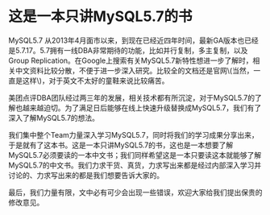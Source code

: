 # 这是一本只讲MySQL5.7的书

 MySQL5.7 从2013年4月面市以来，到现在已经近四年时间，最新GA版本也已经是5.7.17。5.7拥有一线DBA非常期待的功能，比如并行复制，多主复制，以及Group Replication。在Google上搜索有关MySQL5.7新特性想进一步了解时，相关中文资料比较分散，不便于进一步深入研究。比较全的文档还是官网\\(当然，一直是这样\\)，对于英文不太好的童鞋来说比较痛苦。

美团点评DBA团队经过两三年的发展，相关技术都有所沉淀，对于MySQL5.7的了解也越来越迫切。为了满足日后能够在线上快速升级替换成MySQL5.7，我们有了深入了解MySQL5.7的想法。

我们集中整个Team力量深入学习MySQL5.7，同时将我们的学习成果分享出来，于是就有了这本书。这是一本只讲MySQL5.7的书，这也是一本想要了解MySQL5.7必须要读的一本中文书；我们同样希望这是一本只要读这本就能够了解MySQL5.7的中文书。我们力求干货、真货，力求写出来都是经过内部深入学习并讨论的、力求写出来的都是我们想要告诉大家的。

最后，我们力量有限，文中必有可少会出现一些错误，欢迎大家给我们提出保贵的修改意见。




